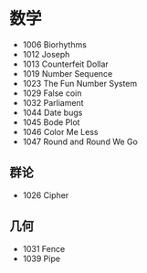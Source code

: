 # 数学

- 1006 Biorhythms
- 1012 Joseph
- 1013 Counterfeit Dollar
- 1019 Number Sequence
- 1023 The Fun Number System
- 1029 False coin
- 1032 Parliament
- 1044 Date bugs
- 1045 Bode Plot
- 1046 Color Me Less
- 1047 Round and Round We Go


## 群论

- 1026 Cipher


## 几何

- 1031 Fence
- 1039 Pipe
